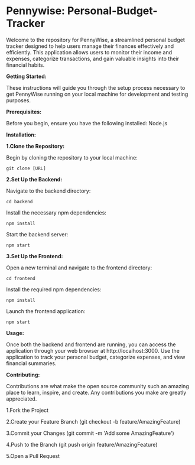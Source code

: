 # Pennywise: Personal-Budget-Tracker
Welcome to the repository for PennyWise, a streamlined personal budget tracker designed to help users manage their finances effectively and efficiently. This application allows users to monitor their income and expenses, categorize transactions, and gain valuable insights into their financial habits.


**Getting Started:**

These instructions will guide you through the setup process necessary to get PennyWise running on your local machine for development and testing purposes.

**Prerequisites:**

Before you begin, ensure you have the following installed: Node.js


**Installation:**

  **1.Clone the Repository:**

  Begin by cloning the repository to your local machine:
  
    git clone [URL]

  
  **2.Set Up the Backend:**

   Navigate to the backend directory: 
   
    cd backend

   Install the necessary npm dependencies: 
   
    npm install

   Start the backend server: 
   
    npm start

  
  **3.Set Up the Frontend:**

   Open a new terminal and navigate to the frontend directory: 
   
    cd frontend

   Install the required npm dependencies: 
   
    npm install

   Launch the frontend application: 
   
    npm start


**Usage:**

Once both the backend and frontend are running, you can access the application through your web browser at http://localhost:3000. Use the application to track your personal budget, categorize expenses, and view financial summaries.


**Contributing:**

Contributions are what make the open source community such an amazing place to learn, inspire, and create. Any contributions you make are greatly appreciated.

   1.Fork the Project

   2.Create your Feature Branch (git checkout -b feature/AmazingFeature)

   3.Commit your Changes (git commit -m 'Add some AmazingFeature')

   4.Push to the Branch (git push origin feature/AmazingFeature)

   5.Open a Pull Request

